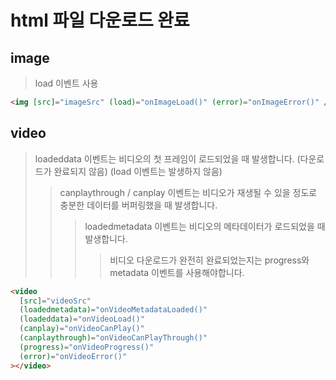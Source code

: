 # html 파일 다운로드 완료

## image

> load 이벤트 사용

```html
<img [src]="imageSrc" (load)="onImageLoad()" (error)="onImageError()" />
```

## video

> loadeddata 이벤트는 비디오의 첫 프레임이 로드되었을 때 발생합니다. (다운로드가 완료되지 않음) (load 이벤트는 발생하지 않음)
>
> > canplaythrough / canplay 이벤트는 비디오가 재생될 수 있을 정도로 충분한 데이터를 버퍼링했을 때 발생합니다.
> >
> > > loadedmetadata 이벤트는 비디오의 메타데이터가 로드되었을 때 발생합니다.
> > >
> > > > 비디오 다운로드가 완전히 완료되었는지는 progress와 metadata 이벤트를 사용해야합니다.

```html
<video
  [src]="videoSrc"
  (loadedmetadata)="onVideoMetadataLoaded()"
  (loadeddata)="onVideoLoad()"
  (canplay)="onVideoCanPlay()"
  (canplaythrough)="onVideoCanPlayThrough()"
  (progress)="onVideoProgress()"
  (error)="onVideoError()"
></video>
```
